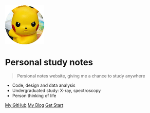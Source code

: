 <!-- _coverpage.md -->

![logo_ todo](_media/IMG_0002.png)

# Personal study notes

> Persional notes website, giving me a chance to study anywhere

- Code, design and data analysis
- Undergraduated study: X-ray, spectroscopy
- Person thinking of life

[My GitHub](https://github.com/zzan1)
[My Blog](#)
[Get Start](README.md)
